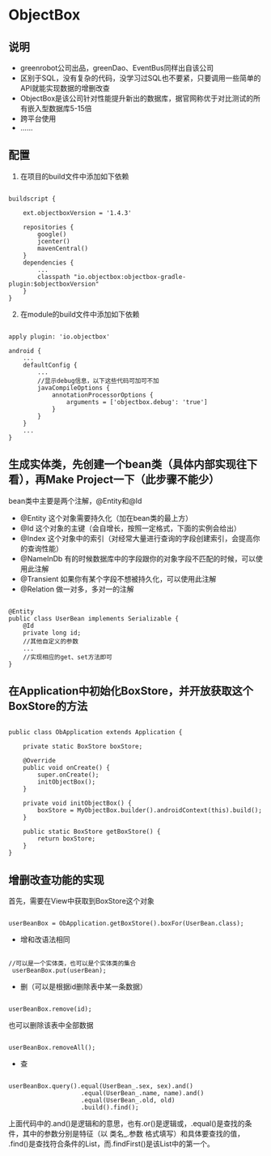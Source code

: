 # ObjectBox
## 说明 
* greenrobot公司出品，greenDao、EventBus同样出自该公司
* 区别于SQL，没有复杂的代码，没学习过SQL也不要紧，只要调用一些简单的API就能实现数据的增删改查
* ObjectBox是该公司针对性能提升新出的数据库，据官网称优于对比测试的所有嵌入型数据库5-15倍
* 跨平台使用
* ......
## 配置
1. 在项目的build文件中添加如下依赖
<pre><code>
buildscript {

    ext.objectboxVersion = '1.4.3'
    
    repositories {
        google()
        jcenter()
        mavenCentral()
    }
    dependencies {
        ...
        classpath "io.objectbox:objectbox-gradle-plugin:$objectboxVersion"
    }
}
</pre></code>
2. 在module的build文件中添加如下依赖
<pre><code>
apply plugin: 'io.objectbox'

android {
    ...
    defaultConfig {
        ...
        //显示debug信息，以下这些代码可加可不加
        javaCompileOptions {
            annotationProcessorOptions {
                arguments = ['objectbox.debug': 'true']
            }
        }
    }
    ...
}
</pre></code>
## 生成实体类，先创建一个bean类（具体内部实现往下看），再Make Project一下（此步骤不能少）
bean类中主要是两个注解，@Entity和@Id
* @Entity	 这个对象需要持久化（加在bean类的最上方）
* @Id	 这个对象的主键（会自增长，按照一定格式，下面的实例会给出）
* @Index  这个对象中的索引（对经常大量进行查询的字段创建索引，会提高你的查询性能）
* @NameInDb	 有的时候数据库中的字段跟你的对象字段不匹配的时候，可以使用此注解
* @Transient  如果你有某个字段不想被持久化，可以使用此注解
* @Relation	 做一对多，多对一的注解
<pre><code>
@Entity
public class UserBean implements Serializable {
    @Id
    private long id;
    //其他自定义的参数
    ...
    //实现相应的get、set方法即可
}
</pre></code>
## 在Application中初始化BoxStore，并开放获取这个BoxStore的方法
<pre><code>
public class ObApplication extends Application {

    private static BoxStore boxStore;

    @Override
    public void onCreate() {
        super.onCreate();
        initObjectBox();
    }

    private void initObjectBox() {
        boxStore = MyObjectBox.builder().androidContext(this).build();
    }

    public static BoxStore getBoxStore() {
        return boxStore;
    }
}
</pre></code>
## 增删改查功能的实现
首先，需要在View中获取到BoxStore这个对象
<pre><code>
userBeanBox = ObApplication.getBoxStore().boxFor(UserBean.class);
</pre></code>
* 增和改语法相同
<pre><code>
//可以是一个实体类，也可以是个实体类的集合
 userBeanBox.put(userBean);
</pre></code>
* 删（可以是根据id删除表中某一条数据）
<pre><code>
userBeanBox.remove(id);
</pre></code>
也可以删除该表中全部数据
<pre><code>
userBeanBox.removeAll();
</pre></code>
* 查
<pre><code>
userBeanBox.query().equal(UserBean_.sex, sex).and()
                    .equal(UserBean_.name, name).and()
                    .equal(UserBean_.old, old)
                    .build().find();
</pre></code>
上面代码中的.and()是逻辑和的意思，也有.or()是逻辑或，.equal()是查找的条件，其中的参数分别是特征（以 类名_.参数 格式填写）和具体要查找的值，
.find()是查找符合条件的List，而.findFirst()是该List中的第一个。
